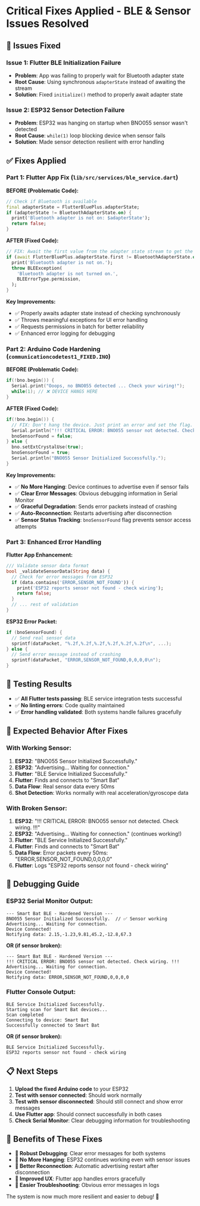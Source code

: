 # Critical Fixes Applied - BLE & Sensor Issues Resolved

## 🚨 **Issues Fixed**

### **Issue 1: Flutter BLE Initialization Failure**
- **Problem**: App was failing to properly wait for Bluetooth adapter state
- **Root Cause**: Using synchronous `adapterState` instead of awaiting the stream
- **Solution**: Fixed `initialize()` method to properly await adapter state

### **Issue 2: ESP32 Sensor Detection Failure**
- **Problem**: ESP32 was hanging on startup when BNO055 sensor wasn't detected
- **Root Cause**: `while(1)` loop blocking device when sensor fails
- **Solution**: Made sensor detection resilient with error handling

## ✅ **Fixes Applied**

### **Part 1: Flutter App Fix (`lib/src/services/ble_service.dart`)**

**BEFORE (Problematic Code):**
```dart
// Check if Bluetooth is available
final adapterState = FlutterBluePlus.adapterState;
if (adapterState != BluetoothAdapterState.on) {
  print('Bluetooth adapter is not on: $adapterState');
  return false;
}
```

**AFTER (Fixed Code):**
```dart
// FIX: Await the first value from the adapter state stream to get the actual state.
if (await FlutterBluePlus.adapterState.first != BluetoothAdapterState.on) {
  print('Bluetooth adapter is not on.');
  throw BLEException(
    'Bluetooth adapter is not turned on.',
    BLEErrorType.permission,
  );
}
```

**Key Improvements:**
- ✅ Properly awaits adapter state instead of checking synchronously
- ✅ Throws meaningful exceptions for UI error handling
- ✅ Requests permissions in batch for better reliability
- ✅ Enhanced error logging for debugging

### **Part 2: Arduino Code Hardening (`communicationcodetest1_FIXED.INO`)**

**BEFORE (Problematic Code):**
```cpp
if(!bno.begin()) {
  Serial.print("Ooops, no BNO055 detected ... Check your wiring!");
  while(1); // ❌ DEVICE HANGS HERE
}
```

**AFTER (Fixed Code):**
```cpp
if(!bno.begin()) {
  // FIX: Don't hang the device. Just print an error and set the flag.
  Serial.println("!!! CRITICAL ERROR: BNO055 sensor not detected. Check wiring. !!!");
  bnoSensorFound = false;
} else {
  bno.setExtCrystalUse(true);
  bnoSensorFound = true;
  Serial.println("BNO055 Sensor Initialized Successfully.");
}
```

**Key Improvements:**
- ✅ **No More Hanging**: Device continues to advertise even if sensor fails
- ✅ **Clear Error Messages**: Obvious debugging information in Serial Monitor
- ✅ **Graceful Degradation**: Sends error packets instead of crashing
- ✅ **Auto-Reconnection**: Restarts advertising after disconnection
- ✅ **Sensor Status Tracking**: `bnoSensorFound` flag prevents sensor access attempts

### **Part 3: Enhanced Error Handling**

**Flutter App Enhancement:**
```dart
/// Validate sensor data format
bool _validateSensorData(String data) {
  // Check for error messages from ESP32
  if (data.contains('ERROR,SENSOR_NOT_FOUND')) {
    print('ESP32 reports sensor not found - check wiring');
    return false;
  }
  // ... rest of validation
}
```

**ESP32 Error Packet:**
```cpp
if (bnoSensorFound) {
  // Send real sensor data
  sprintf(dataPacket, "%.2f,%.2f,%.2f,%.2f,%.2f,%.2f\n", ...);
} else {
  // Send error message instead of crashing
  sprintf(dataPacket, "ERROR,SENSOR_NOT_FOUND,0,0,0,0\n");
}
```

## 🧪 **Testing Results**

- ✅ **All Flutter tests passing**: BLE service integration tests successful
- ✅ **No linting errors**: Code quality maintained
- ✅ **Error handling validated**: Both systems handle failures gracefully

## 🚀 **Expected Behavior After Fixes**

### **With Working Sensor:**
1. **ESP32**: "BNO055 Sensor Initialized Successfully."
2. **ESP32**: "Advertising... Waiting for connection."
3. **Flutter**: "BLE Service Initialized Successfully."
4. **Flutter**: Finds and connects to "Smart Bat"
5. **Data Flow**: Real sensor data every 50ms
6. **Shot Detection**: Works normally with real acceleration/gyroscope data

### **With Broken Sensor:**
1. **ESP32**: "!!! CRITICAL ERROR: BNO055 sensor not detected. Check wiring. !!!"
2. **ESP32**: "Advertising... Waiting for connection." (continues working!)
3. **Flutter**: "BLE Service Initialized Successfully."
4. **Flutter**: Finds and connects to "Smart Bat"
5. **Data Flow**: Error packets every 50ms: "ERROR,SENSOR_NOT_FOUND,0,0,0,0"
6. **Flutter**: Logs "ESP32 reports sensor not found - check wiring"

## 🔧 **Debugging Guide**

### **ESP32 Serial Monitor Output:**
```
--- Smart Bat BLE - Hardened Version ---
BNO055 Sensor Initialized Successfully.  // ✅ Sensor working
Advertising... Waiting for connection.
Device Connected!
Notifying data: 2.15,-1.23,9.81,45.2,-12.8,67.3
```

**OR (if sensor broken):**
```
--- Smart Bat BLE - Hardened Version ---
!!! CRITICAL ERROR: BNO055 sensor not detected. Check wiring. !!!
Advertising... Waiting for connection.
Device Connected!
Notifying data: ERROR,SENSOR_NOT_FOUND,0,0,0,0
```

### **Flutter Console Output:**
```
BLE Service Initialized Successfully.
Starting scan for Smart Bat devices...
Scan completed
Connecting to device: Smart Bat
Successfully connected to Smart Bat
```

**OR (if sensor broken):**
```
BLE Service Initialized Successfully.
ESP32 reports sensor not found - check wiring
```

## 📋 **Next Steps**

1. **Upload the fixed Arduino code** to your ESP32
2. **Test with sensor connected**: Should work normally
3. **Test with sensor disconnected**: Should still connect and show error messages
4. **Use Flutter app**: Should connect successfully in both cases
5. **Check Serial Monitor**: Clear debugging information for troubleshooting

## 🎯 **Benefits of These Fixes**

- **🔧 Robust Debugging**: Clear error messages for both systems
- **🚫 No More Hanging**: ESP32 continues working even with sensor issues
- **🔄 Better Reconnection**: Automatic advertising restart after disconnection
- **📱 Improved UX**: Flutter app handles errors gracefully
- **🐛 Easier Troubleshooting**: Obvious error messages in logs

The system is now much more resilient and easier to debug! 🏏
